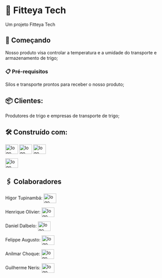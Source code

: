 # 🌾 Fitteya Tech

Um projeto Fitteya Tech

## 🚀 Começando

Nosso produto visa controlar a temperatura e a umidade do transporte e armazenamento de trigo;

### 📋 Pré-requisitos

Silos e transporte prontos para receber o nosso produto;<br>



## 📦 Clientes:

Produtores de trigo e empresas de transporte de trigo;

## 🛠️ Construído com:


<img align="center" height="30" width="40" alt="logo HTML" src="https://cdn.jsdelivr.net/gh/devicons/devicon@latest/icons/html5/html5-original.svg" />

<img align="center" height="30" width="40" alt="logo HTML" src="https://cdn.jsdelivr.net/gh/devicons/devicon@latest/icons/css3/css3-original.svg" />

<img align="center" height="30" width="40" alt="logo HTML" src="https://cdn.jsdelivr.net/gh/devicons/devicon@latest/icons/javascript/javascript-original.svg" />

<img align="center" height="30" width="40" alt="logo MySql" src="https://cdn.jsdelivr.net/gh/devicons/devicon/icons/mysql/mysql-plain-wordmark.svg" /><br>



## 🖇️ Colaboradores

Higor Tupinambá: <a href="https://github.com/higortupi/fitteyatech" target="_blank"><img align="center" height="30" width="40" alt="logo GitHub" src="https://cdn.jsdelivr.net/gh/devicons/devicon/icons/github/github-original.svg" />
</a>

Henrique Olivier: <a href="https://github.com/higortupi/fitteyatech" target="_blank"><img align="center" height="30" width="40" alt="logo GitHub" src="https://cdn.jsdelivr.net/gh/devicons/devicon/icons/github/github-original.svg" />
</a>

Daniel Dalbelo: <a href="https://github.com/higortupi/fitteyatech" target="_blank"><img align="center" height="30" width="40" alt="logo GitHub" src="https://cdn.jsdelivr.net/gh/devicons/devicon/icons/github/github-original.svg" />
</a>

Felippe Augusto: <a href="https://github.com/higortupi/fitteyatech" target="_blank"><img align="center" height="30" width="40" alt="logo GitHub" src="https://cdn.jsdelivr.net/gh/devicons/devicon/icons/github/github-original.svg" />
</a>

Anilmar Choque: <a href="https://github.com/higortupi/fitteyatech" target="_blank"><img align="center" height="30" width="40" alt="logo GitHub" src="https://cdn.jsdelivr.net/gh/devicons/devicon/icons/github/github-original.svg" />
</a>

Guilherme Neris: <a href="https://github.com/higortupi/fitteyatech" target="_blank"><img align="center" height="30" width="40" alt="logo GitHub" src="https://cdn.jsdelivr.net/gh/devicons/devicon/icons/github/github-original.svg" />
</a>



